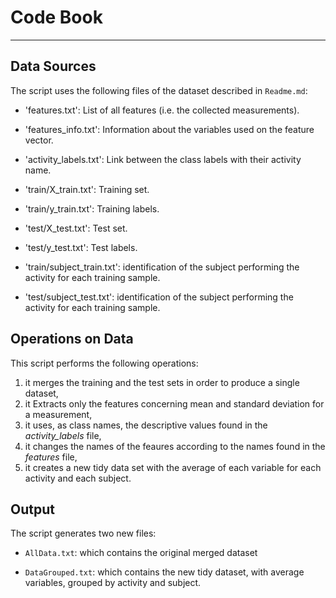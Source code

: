 # Code Book

------------------------

## Data Sources

The script uses the following files of the dataset described in `Readme.md`:

- 'features.txt': List of all features (i.e. the collected measurements).

- 'features_info.txt': Information about the variables used on the feature vector.

- 'activity_labels.txt': Link between the class labels with their activity name.

- 'train/X_train.txt': Training set.

- 'train/y_train.txt': Training labels.

- 'test/X_test.txt': Test set.

- 'test/y_test.txt': Test labels.

- 'train/subject_train.txt': identification of the subject performing the activity for each training sample.
 
- 'test/subject_test.txt': identification of the subject performing the activity for each training sample.

## Operations on Data

This script performs the following operations:

1.  it merges the training and the test sets in order to produce a single dataset,
2.	it Extracts only the features concerning mean and standard deviation for a measurement, 
3.	it uses, as class names, the descriptive values found in the _activity_labels_ file,
4.	it changes the names of the feaures according to the names found in the _features_ file, 
5.	it creates a new tidy data set with the average of each variable for each activity and each subject. 

## Output

The script generates two new files:

- `AllData.txt`: which contains the original merged dataset

- `DataGrouped.txt`: which contains the new tidy dataset, with average variables, grouped by activity and subject.
